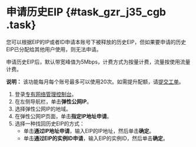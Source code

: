 # 申请历史EIP {#task_gzr_j35_cgb .task}

您可以根据EIP的IP或者ID申请本账号下被释放的历史EIP，但如果要申请的历史EIP已分配给其他用户使用，则无法申请。

申请历史EIP后，默认带宽峰值为5Mbps，计费方式为按量计费，流量按使用流量计费。

**说明：** 该功能每月每个账号最多可以使用20次。如需提升配额，请[提交工单](https://workorder-intl.console.aliyun.com/#/ticket/createIndex)。

1.  登录[专有网络管理控制台](https://vpcnext.console.aliyun.com)。
2.  在左侧导航栏，单击**弹性公网IP**。
3.  选择弹性公网IP的地域。
4.  在弹性公网IP页面，单击**指定IP地址申请**。
5.  选择一种找回历史EIP的方式： 
    -   单击**通过IP地址申请**，输入EIP的IP地址，然后单击**确定**。
    -   单击**通过EIP的实例ID申请**，输入EIP的实例ID，然后单击**确定**。

